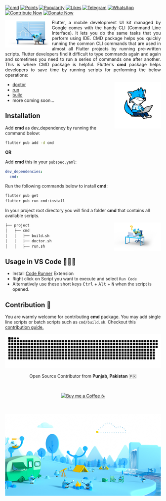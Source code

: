 [![cmd](https://img.shields.io/pub/v/cmd.svg?label=cmd&color=blue)](https://pub.dev/packages/cmd)
[![Points](https://img.shields.io/pub/points/cmd)](https://pub.dev/packages/cmd/score)
[![Popularity](https://img.shields.io/pub/popularity/cmd)](https://pub.dev/packages/cmd/score)
[![Likes](https://img.shields.io/pub/likes/cmd)](https://pub.dev/packages/cmd/score)
[![Telegram](https://img.shields.io/badge/Telegram--blue?logo=telegram&logoColor=white)](https://t.me/UsamaSarwar)
[![WhatsApp](https://img.shields.io/badge/WhatsApp--tgreen?logo=whatsapp&logoColor=white)](https://wa.me/923100007773)
[![Contribute Now](https://img.shields.io/badge/Contribute--blue?logo=Github&logoColor=white)](https://github.com/UsamaSarwar/flutter/blob/main/pub/cmd/CONTRIBUTING.md)
[![Donate Now](https://img.shields.io/badge/Donate--blue?logo=buy-me-a-coffee&logoColor=white)](https://www.buymeacoffee.com/UsamaSarwar)

<img align="left" alt="flutter cmd" src="https://raw.githubusercontent.com/UsamaSarwar/flutter/main/pub/cmd/assets/path.png" height="auto" width ="30%"/>
<p align="justify">
Flutter, a mobile development UI kit managed by Google comes with the handy CLI (Command Line Interface). It lets you do the same tasks that you perform using IDE. CMD package helps you quickly running the common CLI commands that are used in almost all Flutter projects by running pre-written scripts. Flutter developers find it difficult to type commands again and again and sometimes you need to run a series of commands one after another. This is where CMD package is helpful. Flutter's <b>cmd</b> package helps developers to save time by running scripts for performing the below operations:
</p>

<img align="right" alt="flutter cmd" src="https://raw.githubusercontent.com/UsamaSarwar/flutter/main/pub/cmd/assets/coding.gif" height="auto" width ="150"/>

- [doctor](https://raw.githubusercontent.com/UsamaSarwar/flutter/main/pub/cmd/cmd/doctor.sh)
- [run](https://raw.githubusercontent.com/UsamaSarwar/flutter/main/pub/cmd/cmd/run.sh)
- [build](https://raw.githubusercontent.com/UsamaSarwar/flutter/main/pub/cmd/cmd/build.sh)
- more coming soon...

## Installation

Add **cmd** as dev_dependency by running the command below:

```bash
flutter pub add -d cmd
```

**OR**

Add **cmd** this in your `pubspec.yaml`:

```yaml
dev_dependencies:
  cmd:
```

Run the following commands below to install **cmd**:

```bash
flutter pub get
flutter pub run cmd:install
```

In your project root directory you will find a folder **cmd** that contains all available scripts.

<img align="right" alt="FAQs" src="https://raw.githubusercontent.com/UsamaSarwar/flutter/main/pub/cmd/assets/faq.png" height="auto" width ="30%"/>

```bash
├── project
│   ├── cmd
│   │   ├── build.sh
│   │   ├── doctor.sh
│   │   ├── run.sh
```

## Usage in VS Code 🧑🏻‍💻

- Install [Code Runner](https://marketplace.visualstudio.com/items?itemName=formulahendry.code-runner) Extension
- Right click on Script you want to execute and select `Run Code`
- Alternatively use these short keys <kbd>Ctrl</kbd> + <kbd>Alt</kbd> + <kbd>N</kbd> when the script is opened.

## Contribution 💙

You are warmly welcome for contributing **cmd** package. You may add single line scripts or batch scripts such as `cmd/build.sh`. Checkout this [contribution guide.](https://github.com/UsamaSarwar/flutter/blob/main/pub/cmd/CONTRIBUTING.md)

<p align="center"> <img src="https://raw.githubusercontent.com/UsamaSarwar/flutter/main/pub/cmd/assets/contribution.svg" alt="cmd contributions" /> </p>

<p align="center">Open Source Contributor from <b>Punjab, Pakistan</b> 🇵🇰 </p>
<div align="center"><br>
<p><a href="https://www.buymeacoffee.com/UsamaSarwar"> <img align="center" src="https://cdn.buymeacoffee.com/buttons/v2/default-yellow.png" height="40" width="168" alt="Buy me a Coffee ☕" /></a></p>
</div>

<br><p align="center"> <img src="https://raw.githubusercontent.com/UsamaSarwar/flutter/main/pub/cmd/assets/cmd.jpg" alt="Flutter cmd package" /> </p>
